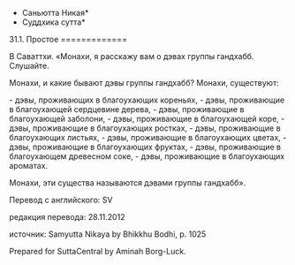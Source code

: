 * Саньютта Никая*
* Суддхика сутта*

31\.1\. Простое
\=\=\=\=\=\=\=\=\=\=\=\=\=

В Саваттхи\. «Монахи, я расскажу вам о дэвах группы гандхабб\. Слушайте\.

Монахи, и какие бывают дэвы группы гандхабб? Монахи, существуют:

\- дэвы, проживающих в благоухающих кореньях,
\- дэвы, проживающие в благоухающей сердцевине дерева,
\- дэвы, проживающие в благоухающей заболони,
\- дэвы, проживающие в благоухающей коре,
\- дэвы, проживающие в благоухающих ростках,
\- дэвы, проживающие в благоухающих листьях,
\- дэвы, проживающие в благоухающих цветах,
\- дэвы, проживающие в благоухающих фруктах,
\- дэвы, проживающие в благоухающем древесном соке,
\- дэвы, проживающие в благоухающих ароматах\.

Монахи, эти существа называются дэвами группы гандхабб»\.

Перевод с английского: SV

редакция перевода: 28\.11\.2012

источник: Samyutta Nikaya by Bhikkhu Bodhi, p\. 1025

Prepared for SuttaCentral by Aminah Borg\-Luck\.